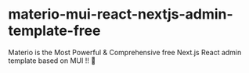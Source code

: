 # materio-mui-react-nextjs-admin-template-free
Materio is the Most Powerful &amp; Comprehensive free Next.js React admin template based on MUI !! 🚀

